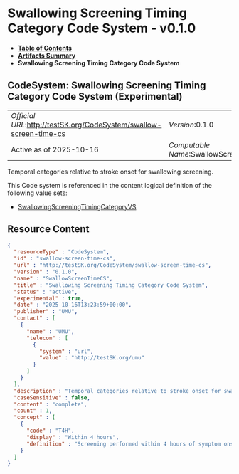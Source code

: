 # Swallowing Screening Timing Category Code System - v0.1.0

* [**Table of Contents**](toc.md)
* [**Artifacts Summary**](artifacts.md)
* **Swallowing Screening Timing Category Code System**

## CodeSystem: Swallowing Screening Timing Category Code System (Experimental) 

| | |
| :--- | :--- |
| *Official URL*:http://testSK.org/CodeSystem/swallow-screen-time-cs | *Version*:0.1.0 |
| Active as of 2025-10-16 | *Computable Name*:SwallowScreenTimeCS |

 
Temporal categories relative to stroke onset for swallowing screening. 

 This Code system is referenced in the content logical definition of the following value sets: 

* [SwallowingScreeningTimingCategoryVS](ValueSet-swallowing-screening-timing-category-vs.md)



## Resource Content

```json
{
  "resourceType" : "CodeSystem",
  "id" : "swallow-screen-time-cs",
  "url" : "http://testSK.org/CodeSystem/swallow-screen-time-cs",
  "version" : "0.1.0",
  "name" : "SwallowScreenTimeCS",
  "title" : "Swallowing Screening Timing Category Code System",
  "status" : "active",
  "experimental" : true,
  "date" : "2025-10-16T13:23:59+00:00",
  "publisher" : "UMU",
  "contact" : [
    {
      "name" : "UMU",
      "telecom" : [
        {
          "system" : "url",
          "value" : "http://testSK.org/umu"
        }
      ]
    }
  ],
  "description" : "Temporal categories relative to stroke onset for swallowing screening.",
  "caseSensitive" : false,
  "content" : "complete",
  "count" : 1,
  "concept" : [
    {
      "code" : "T4H",
      "display" : "Within 4 hours",
      "definition" : "Screening performed within 4 hours of symptom onset."
    }
  ]
}

```
